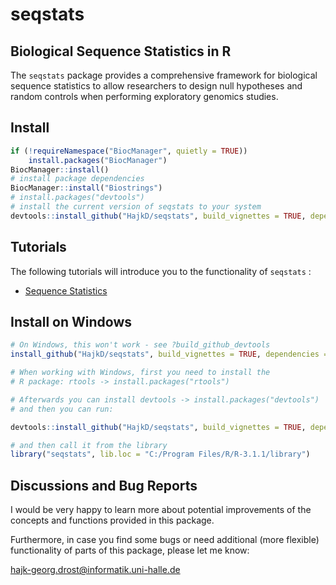 seqstats
========

## Biological Sequence Statistics in R

The `seqstats` package provides a comprehensive framework for biological sequence statistics to allow researchers to design null hypotheses and random controls when performing exploratory genomics studies.

## Install

```r
if (!requireNamespace("BiocManager", quietly = TRUE))
    install.packages("BiocManager")
BiocManager::install()
# install package dependencies
BiocManager::install("Biostrings")
# install.packages("devtools")
# install the current version of seqstats to your system
devtools::install_github("HajkD/seqstats", build_vignettes = TRUE, dependencies = TRUE)
```

## Tutorials

The following tutorials will introduce you to the functionality of `seqstats` :

- [Sequence Statistics](https://drostlab.github.io/seqstats/articles/Statistics.html)


## Install on Windows

```r
# On Windows, this won't work - see ?build_github_devtools
install_github("HajkD/seqstats", build_vignettes = TRUE, dependencies = TRUE)

# When working with Windows, first you need to install the
# R package: rtools -> install.packages("rtools")

# Afterwards you can install devtools -> install.packages("devtools")
# and then you can run:

devtools::install_github("HajkD/seqstats", build_vignettes = TRUE, dependencies = TRUE)

# and then call it from the library
library("seqstats", lib.loc = "C:/Program Files/R/R-3.1.1/library")
```

## Discussions and Bug Reports

I would be very happy to learn more about potential improvements of the concepts and functions
provided in this package.

Furthermore, in case you find some bugs or need additional (more flexible) functionality of parts
of this package, please let me know:

hajk-georg.drost@informatik.uni-halle.de





